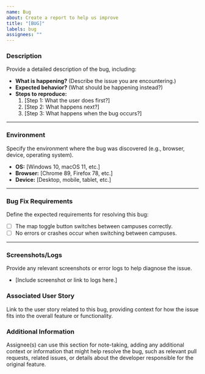 ```yaml
---
name: Bug
about: Create a report to help us improve
title: "[BUG]"
labels: bug
assignees: ""
---
```


### **Description**

Provide a detailed description of the bug, including:

- **What is happening?** (Describe the issue you are encountering.)
- **Expected behavior?** (What should be happening instead?)
- **Steps to reproduce:**
  1. [Step 1: What the user does first?]
  2. [Step 2: What happens next?]
  3. [Step 3: What happens when the bug occurs?]

---

### **Environment**

Specify the environment where the bug was discovered (e.g., browser, device, operating system).

- **OS:** [Windows 10, macOS 11, etc.]
- **Browser:** [Chrome 89, Firefox 78, etc.]
- **Device:** [Desktop, mobile, tablet, etc.]

---

### **Bug Fix Requirements**

Define the expected requirements for resolving this bug:

- [ ] The map toggle button switches between campuses correctly.
- [ ] No errors or crashes occur when switching between campuses.

---

### **Screenshots/Logs**

Provide any relevant screenshots or error logs to help diagnose the issue.

- [Include screenshot or link to logs here.]

### **Associated User Story**

Link to the user story related to this bug, providing context for how the issue fits into the overall feature or functionality.

### **Additional Information**

Assignee(s) can use this section for note-taking, adding any additional context or information that might help resolve the bug, such as relevant pull requests, related issues, or details about the developer responsible for the original feature.

